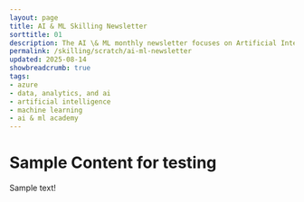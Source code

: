 ```yaml
---
layout: page
title: AI & ML Skilling Newsletter
sorttitle: 01
description: The AI \& ML monthly newsletter focuses on Artificial Intelligence and Machine Learning on the Microsoft Azure platform. 
permalink: /skilling/scratch/ai-ml-newsletter
updated: 2025-08-14
showbreadcrumb: true
tags:
- azure
- data, analytics, and ai
- artificial intelligence
- machine learning
- ai & ml academy
---
```


# Sample Content for testing

Sample text!
